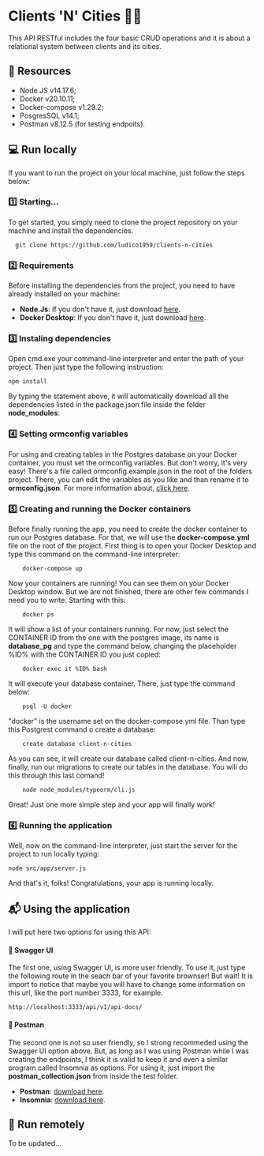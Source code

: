 # Clients 'N' Cities 👩‍🗺

This API RESTful includes the four basic CRUD operations and it is about a relational system between clients and its cities.

## 💾 Resources

- Node.JS v14.17.6;
- Docker v20.10.11;
- Docker-compose v1.29.2;
- PosgresSQL v14.1;
- Postman v8.12.5 (for testing endpoits).


## 💻 Run locally

If you want to run the project on your local machine, just follow the steps below:

### 1️⃣ Starting...

To get started, you simply need to clone the project repository on your machine and install the dependencies.

```
  git clone https://github.com/ludico1959/clients-n-cities
```

### 2️⃣ Requirements

Before installing the dependencies from the project, you need to have already installed on your machine:

* **Node.Js**: If you don't have it, just download [here](https://nodejs.org/en/download/).
* **Docker Desktop**: If you don't have it, just download [here](https://docs.docker.com/get-docker/).

### 3️⃣ Instaling dependencies

Open cmd.exe your command-line interpreter and enter the path of your project. Then just type the following instruction: 

```
npm install
```

By typing the statement above, it will automatically download all the dependencies listed in the package.json file inside the folder **node_modules**:

### 4️⃣ Setting ormconfig variables

For using and creating tables in the Postgres database on your Docker container, you must set the ormconfig variables. But don't worry, it's very easy! There's a file called ormconfig.example.json in the root of the folders project. There, you can edit the variables as you like and than rename it to **ormconfig.json**. 
For more information about, [click here](https://typeorm.io/#/using-ormconfig).

### 5️⃣ Creating and running the Docker containers 

Before finally running the app, you need to create the docker container to run our Postgres database. For that, we will use the **docker-compose.yml** file on the root of the project. First thing is to open your Docker Desktop and type this command on the command-line interpreter: 
```
    docker-compose up
```
Now your containers are running! You can see them on your Docker Desktop window. But we are not finished, there are other few commands I need you to write. Starting with this:
```
    docker ps
```
It will show a list of your containers running. For now, just select the CONTAINER ID from the one with the postgres image, its name is **database_pg** and type the command below, changing the placeholder %ID% with the CONTAINER ID you just copied:
```
    docker exec it %ID% bash
```
It will execute your database container. There, just type the command below:
```
    psql -U docker
```
"docker" is the username set on the docker-compose.yml file. Than type this Postgrest command o create a database:
```
    create database client-n-cities
```
As you can see, it will create our database called client-n-cities. 
And now, finally, run our migrations to create our tables in the database. 
You will do this through this last comand!
```
    node node_modules/typeorm/cli.js
```
Great! Just one more simple step and your app will finally work!

### 6️⃣ Running the application

Well, now on the command-line interpreter, just start the server for the project to run locally typing:

```
node src/app/server.js
```
And that's it, folks! Congratulations, your app is running locally.

##  📬 Using the application 

I will put here two options for using this API: 

#### 🧮 Swagger UI

The first one, using Swagger UI, is more user friendly. To use it, just type the following route in the seach bar of your favorite brownser!
But wait! It is import to notice that maybe you will have to change some information on this url, like the port number 3333, for example.

```
http://localhost:3333/api/v1/api-docs/
```

#### 📮 Postman

The second one is not so user friendly, so I strong recommeded using the Swagger UI option above. But, as long as I was using Postman while I was creating the endpoints, I think it is valid to keep it and even a similar program called Insomnia as options. 
For using it, just import the **postman_collection.json** from inside the test folder. 

* **Postman**: [download here](https://www.postman.com/downloads/).
* **Insomnia**: [download here](https://insomnia.rest/download).


## 📡 Run remotely

To be updated...
